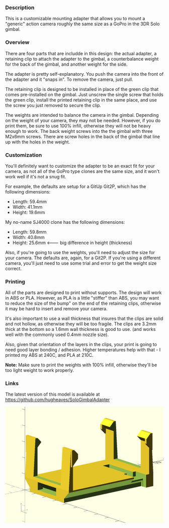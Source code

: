 ### Description ###

This is a customizable mounting adapter that allows you to mount a "generic" action camera roughly the same size as a GoPro in the 3DR Solo gimbal.

### Overview ###

There are four parts that are includde in this design: the actual adapter, a retaining clip to attach the adapter to the gimbal, a counterbalance weight for the back of the gimbal, and another weight for the side.

The adapter is pretty self-explanatory. You push the camera into the front of the adapter and it "snaps in". To remove the camera, just pull.

The retaining clip is designed to be installed in place of the green clip that comes pre-installed on the gimbal. Just unscrew the single screw that holds the green clip, install the printed retaining clip in the same place, and use the screw you just removed to secure the clip.

The weights are intended to balance the camera in the gimbal. Depending on the weight of your camera, they may not be needed. However, if you do print them, be sure to use 100% infill, otherwise they will not be heavy enough to work. The back weight screws into the the gimbal with three M2x6mm screws. There are screw holes in the back of the gimbal that line up with the holes in the weight.

### Customization ###

You'll definitely want to customize the adapter to be an exact fit for your camera, as not all of the GoPro type clones are the same size, and it won't work well if it's not a snug fit.

For example, the defaults are setup for a GitUp Git2P, which has the following dimensions:

* Length: 59.4mm
* Width: 41.1mm
* Height: 19.6mm

My no-name SJ4000 clone has the following dimensions:

* Length: 59.8mm
* Width: 40.8mm
* Height: 25.6mm  <--- big difference in height (thickness)

Also, if you're going to use the weights, you'll need to adjust the size for your camera. The defaults are, again, for a Git2P. If you're using a different camera, you'll just need to use some trial and error to get the weight size correct.

### Printing ###

All of the parts are designed to print without supports. The design will work in ABS or PLA. However, as PLA is a little "stiffer" than ABS, you may want to reduce the size of the bump" on the end of the retaining clips, otherwise it may be hard to insert and remove your camera.

It's also important to use a wall thickness that insures that the clips are solid and not hollow, as otherwise they will be too fragile. The clips are 3.2mm thick at the bottom so a 1.6mm wall thickness is good to use. (and works well with the commonly used 0.4mm nozzle size).

Also, given that orientation of the layers in the clips, your print is going to need good layer bonding / adhesion. Higher temperatures help with that - I printed my ABS at 240C, and PLA at 210C.

**Note:** Make sure to print the weights with 100% infill, otherwise they'll be too light weight to work properly.

### Links ###

The latest version of this model is available at
https://github.com/hugheaves/SoloGimbalAdapter

![Picture of Gimbal Adapter](https://github.com/hugheaves/SoloGimbalAdapter/raw/master/adapter.png)
